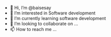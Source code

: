 - 👋 Hi, I’m @baisesay
- 👀 I’m interested in Software development
- 🌱 I’m currently learning software development
- 💞️ I’m looking to collaborate on ...
- 📫 How to reach me ...

<!---
baisesay/baisesay is a ✨ special ✨ repository because its `README.md` (this file) appears on your GitHub profile.
You can click the Preview link to take a look at your changes.
--->
